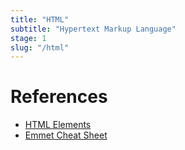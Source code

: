 ```yaml
---
title: "HTML"
subtitle: "Hypertext Markup Language"
stage: 1
slug: "/html"
---
```


# References

- [HTML Elements](https://developer.mozilla.org/en-US/docs/Web/HTML/Element)
- [Emmet Cheat Sheet](https://docs.emmet.io/cheat-sheet/)
